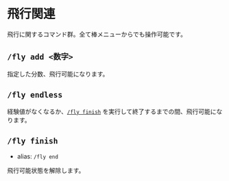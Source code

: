 # 飛行関連

飛行に関するコマンド群。全て棒メニューからでも操作可能です。

## `/fly add <数字>`

指定した分数、飛行可能になります。

## `/fly endless`

経験値がなくなるか、[`/fly finish`](#fly-finish) を実行して終了するまでの間、飛行可能になります。

## `/fly finish`

- alias: `/fly end`

飛行可能状態を解除します。
